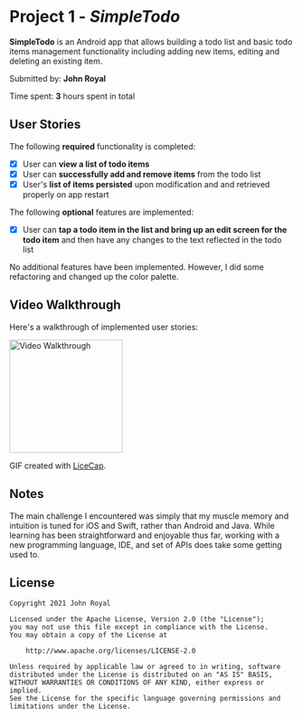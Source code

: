 # Project 1 - *SimpleTodo*

**SimpleTodo** is an Android app that allows building a todo list and basic todo items management functionality including adding new items, editing and deleting an existing item.

Submitted by: **John Royal**

Time spent: **3** hours spent in total

## User Stories

The following **required** functionality is completed:

* [x] User can **view a list of todo items**
* [x] User can **successfully add and remove items** from the todo list
* [x] User's **list of items persisted** upon modification and and retrieved properly on app restart

The following **optional** features are implemented:

* [x] User can **tap a todo item in the list and bring up an edit screen for the todo item** and then have any changes to the text reflected in the todo list

No additional features have been implemented. However, I did some refactoring and changed up the color palette.

## Video Walkthrough

Here's a walkthrough of implemented user stories:

<img src='https://raw.githubusercontent.com/john-royal/SimpleTodo/main/SimpleTodosWalkthrough.gif' title='Video Walkthrough' alt='Video Walkthrough' width='200px' />

GIF created with [LiceCap](http://www.cockos.com/licecap/).

## Notes

The main challenge I encountered was simply that my muscle memory and intuition is tuned for iOS and Swift, rather than Android and Java. While learning has been straightforward and enjoyable thus far, working with a new programming language, IDE, and set of APIs does take some getting used to.

## License

    Copyright 2021 John Royal

    Licensed under the Apache License, Version 2.0 (the "License");
    you may not use this file except in compliance with the License.
    You may obtain a copy of the License at

        http://www.apache.org/licenses/LICENSE-2.0

    Unless required by applicable law or agreed to in writing, software
    distributed under the License is distributed on an "AS IS" BASIS,
    WITHOUT WARRANTIES OR CONDITIONS OF ANY KIND, either express or implied.
    See the License for the specific language governing permissions and
    limitations under the License.
